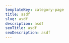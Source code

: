 ```yaml
---
templateKey: category-page
title: asdf
slug: asdf
description: asdf
seoTitle: asdf
seoDescription: asdf
---
```

